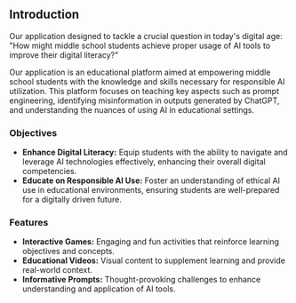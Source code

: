 ## Introduction

Our application designed to tackle a crucial question in today's digital age: "How might middle school students achieve proper usage of AI tools to improve their digital literacy?"

Our application is an educational platform aimed at empowering middle school students with the knowledge and skills necessary for responsible AI utilization. This platform focuses on teaching key aspects such as prompt engineering, identifying misinformation in outputs generated by ChatGPT, and understanding the nuances of using AI in educational settings.

### Objectives
- **Enhance Digital Literacy:** Equip students with the ability to navigate and leverage AI technologies effectively, enhancing their overall digital competencies.
- **Educate on Responsible AI Use:** Foster an understanding of ethical AI use in educational environments, ensuring students are well-prepared for a digitally driven future.

### Features
- **Interactive Games:** Engaging and fun activities that reinforce learning objectives and concepts.
- **Educational Videos:** Visual content to supplement learning and provide real-world context.
- **Informative Prompts:** Thought-provoking challenges to enhance understanding and application of AI tools.
